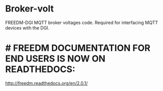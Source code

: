 # Broker-volt
FREEDM-DGI MQTT broker voltages code. Required for interfacing MQTT devices with the DGI.

# # FREEDM DOCUMENTATION FOR END USERS IS NOW ON READTHEDOCS:

http://freedm.readthedocs.org/en/2.0.1/
